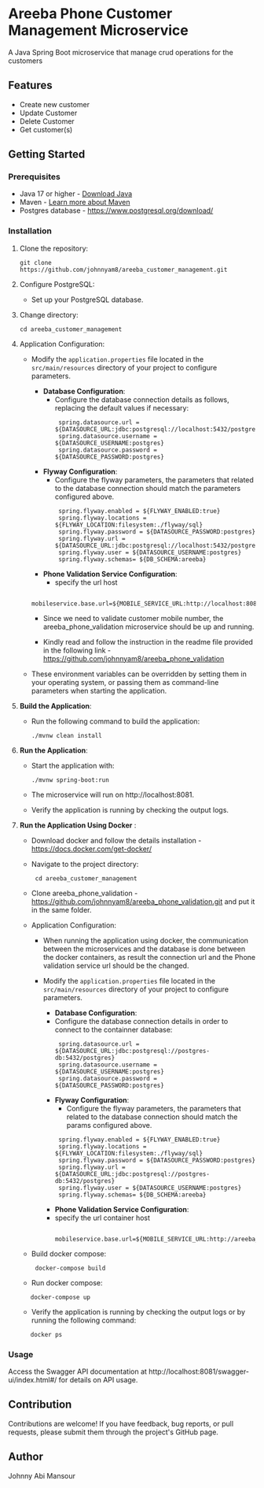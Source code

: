# Areeba Phone Customer Management Microservice
 
A Java Spring Boot microservice that manage crud operations for the customers
 
## Features

- Create new customer
- Update Customer
- Delete Customer
- Get customer(s)
 
## Getting Started
 
### Prerequisites
 
- Java 17 or higher - [Download Java](https://www.oracle.com/java/technologies/javase/jdk17-archive-downloads.html)
- Maven - [Learn more about Maven](https://maven.apache.org/)
- Postgres database - https://www.postgresql.org/download/
 
### Installation
 
1. Clone the repository:
   ```
   git clone https://github.com/johnnyam8/areeba_customer_management.git
   ```
3. Configure PostgreSQL:
    - Set up your PostgreSQL database.
      
2. Change directory:
   ```
   cd areeba_customer_management
   ```
3. Application Configuration:
   - Modify the `application.properties` file located in the `src/main/resources` directory of your project to configure parameters.
      - **Database Configuration**:
         - Configure the database connection details as follows, replacing the default values if necessary:
           ```properties
            spring.datasource.url = ${DATASOURCE_URL:jdbc:postgresql://localhost:5432/postgres}
            spring.datasource.username = ${DATASOURCE_USERNAME:postgres}
            spring.datasource.password = ${DATASOURCE_PASSWORD:postgres}
           ```
      - **Flyway Configuration**:
        - Configure the flyway parameters, the parameters that related to the database connection should match the parameters configured above. 
           ```properties
            spring.flyway.enabled = ${FLYWAY_ENABLED:true}
            spring.flyway.locations = ${FLYWAY_LOCATION:filesystem:./flyway/sql}
            spring.flyway.password = ${DATASOURCE_PASSWORD:postgres}
            spring.flyway.url = ${DATASOURCE_URL:jdbc:postgresql://localhost:5432/postgres}
            spring.flyway.user = ${DATASOURCE_USERNAME:postgres}
            spring.flyway.schemas= ${DB_SCHEMA:areeba}
           ```
      - **Phone Validation Service Configuration**:
        - specify the url host
       ```properties
            mobileservice.base.url=${MOBILE_SERVICE_URL:http://localhost:8080}
       ```
      - Since we need to validate customer mobile number,  the areeba_phone_validation microservice should be up and running.
        
      - Kindly read and follow the instruction in the readme file provided in the following link -  https://github.com/johnnyam8/areeba_phone_validation
            
   - These environment variables can be overridden by setting them in your operating system, or passing them as command-line parameters when starting the 
      application.
     
3. **Build the Application**:
    - Run the following command to build the application:
      ```
      ./mvnw clean install
      ```
4. **Run the Application**:
    - Start the application with:
      ```
      ./mvnw spring-boot:run
      ```
    - The microservice will run on http://localhost:8081.
      
    - Verify the application is running by checking the output logs.
      
5. **Run the Application Using Docker** :
    -  Download docker and follow the details installation  - https://docs.docker.com/get-docker/
      
    - Navigate to the project directory: 
      ```
       cd areeba_customer_management
      ```
    - Clone areeba_phone_validation - https://github.com/johnnyam8/areeba_phone_validation.git and put it in the same folder.
        
    - Application Configuration:
      - When running the application using docker, the communication between the microservices and the database is done
        between the docker containers, as result the connection url and the Phone validation service url should be the changed.
        
      - Modify the `application.properties` file located in the `src/main/resources` directory of your project to configure parameters.
        - **Database Configuration**:
         - Configure the database connection details in order to connect to the containner database:
           ```properties
            spring.datasource.url = ${DATASOURCE_URL:jdbc:postgresql://postgres-db:5432/postgres}
            spring.datasource.username = ${DATASOURCE_USERNAME:postgres}
            spring.datasource.password = ${DATASOURCE_PASSWORD:postgres}
           ```
        - **Flyway Configuration**:
           - Configure the flyway parameters, the parameters that related to the database connection should match the params configured above. 
           ```properties
            spring.flyway.enabled = ${FLYWAY_ENABLED:true}
            spring.flyway.locations = ${FLYWAY_LOCATION:filesystem:./flyway/sql}
            spring.flyway.password = ${DATASOURCE_PASSWORD:postgres}
            spring.flyway.url = ${DATASOURCE_URL:jdbc:postgresql://postgres-db:5432/postgres}
            spring.flyway.user = ${DATASOURCE_USERNAME:postgres}
            spring.flyway.schemas= ${DB_SCHEMA:areeba}
           ```
        - **Phone Validation Service Configuration**:
         - specify the url container host
           ```properties
            mobileservice.base.url=${MOBILE_SERVICE_URL:http://areeba_phone_validation:8080}
           ```
    -  Build docker compose: 
       ```
        docker-compose build
       ```
    -  Run docker compose:
     ```
        docker-compose up
     ```
    -  Verify the application is running by checking the output logs or by running the following command:
     ```
        docker ps
     ```
     
### Usage
 
Access the Swagger API documentation at http://localhost:8081/swagger-ui/index.html#/ for details on API usage.
 
## Contribution
 
Contributions are welcome! If you have feedback, bug reports, or pull requests, please submit them through the project's GitHub page.
 
## Author
 
Johnny Abi Mansour


